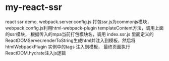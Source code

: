 # my-react-ssr
react ssr demo, webpack.server.config.js 打包ssr.js为commonjs模块，  webpack.config.js利用html-webpack-plugin templateContent方法，调用上面的ssr模块， 根据传入的mpa当前打包模块名，调用
index.ssr.js 里面定义的ReactDOMServer.renderToString生成html并注入到模板，然后将htmlWebpackPlugin 实例中的tags 注入到模板， 最终页面执行ReactDOM.hydrate注入js逻辑